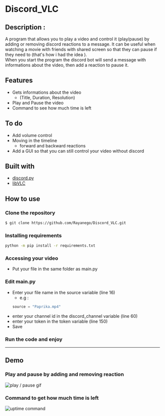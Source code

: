 # Discord_VLC


## Description :
A program that allows you to play a video and control it (play/pause) by adding or removing discord reactions to a message. It can be useful when watching a movie with friends with shared screen so that they can pause if they need to (that's how i had the idea ).  
When you start the program the discord bot will send a message with informations about the video, then add a reaction to pause it.



## Features

* Gets informations about the video 
    * (Title, Duration, Resolution)
* Play and Pause the video
* Command to see how much time is left
 
 
## To do
* Add volume control
* Moving in the timeline
    * forward and backward reactions
* Add a GUI so that you can still control your video without discord


 ## Built with 
 * [discord.py](https://discordpy.readthedocs.io/en/stable/)
 * [libVLC](https://www.olivieraubert.net/vlc/python-ctypes/doc/)


## How to use 


### Clone the repository
```bash
$ git clone https://github.com/Rayanego/Discord_VLC.git
```

### Installing requirements
 ```bash
 python -m pip install -r requirements.txt
 ```
 
### Accessing your video
* Put your file in the same folder as main.py
### Edit main.py
* Enter your file name in the source variable (line 16) 
    * e.g :
    ```py
    source = "Paprika.mp4"
    ```
 * enter your channel id in the discord_channel variable (line 60)
 * enter your token in the token variable (line 150) 
* Save
### Run the code and enjoy
 
 ***
  ## Demo

  ### Play and pause by adding and removing reaction
![play / pause gif](https://i.imgur.com/LYcwYcN.gif)

  ### Command to get how much time is left

![uptime command](https://i.imgur.com/NmKdXf6.png)

